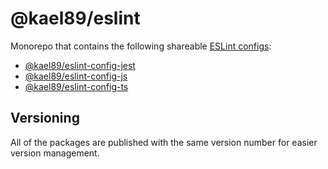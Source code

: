 # @kael89/eslint

Monorepo that contains the following shareable [ESLint configs](https://eslint.org/docs/user-guide/configuring/configuration-files):

- [@kael89/eslint-config-jest](packages/eslint-config-jest/)
- [@kael89/eslint-config-js](packages/eslint-config-js/)
- [@kael89/eslint-config-ts](packages/eslint-config-ts)

## Versioning

All of the packages are published with the same version number for easier version management.
